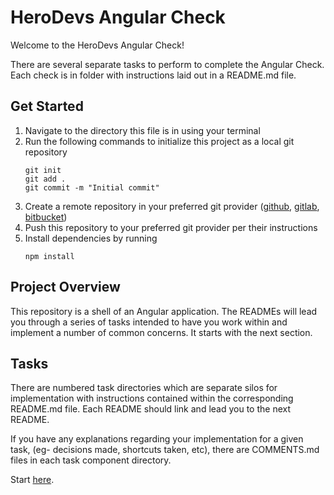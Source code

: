 # HeroDevs Angular Check

Welcome to the HeroDevs Angular Check!

There are several separate tasks to perform to complete the Angular Check. Each check is in folder with instructions laid out in a README.md file.

## Get Started

1. Navigate to the directory this file is in using your terminal
2. Run the following commands to initialize this project as a local git repository
   ```
   git init
   git add .
   git commit -m "Initial commit"
   ```
3. Create a remote repository in your preferred git provider ([github](https://github.com/), [gitlab](https://gitlab.com/), [bitbucket](https://bitbucket.org/))
4. Push this repository to your preferred git provider per their instructions
5. Install dependencies by running
   ```
   npm install
   ```

## Project Overview

This repository is a shell of an Angular application. The READMEs will lead you through a series of tasks intended to have you work within and implement a number of common concerns. It starts with the next section.

## Tasks

There are numbered task directories which are separate silos for implementation with instructions contained within the corresponding README.md file. Each README should link and lead you to the next README.

If you have any explanations regarding your implementation for a given task, (eg- decisions made, shortcuts taken, etc), there are COMMENTS.md files in each task component directory.

Start [here](src/app/README.md).

